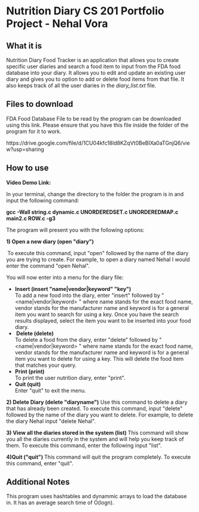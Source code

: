 # Nutrition Diary CS 201 Portfolio Project - Nehal Vora
<h2> What it is </h2>
<p>Nutrition Diary Food Tracker is an application that allows you to create specific user diaries and search a food item to input from the FDA food database into your diary. It allows you to edit and update an existing user diary and gives you to option to add or delete food items from that file. It also keeps track of all the user diaries in the <em>diary_list.txt</em> file.</p>
</n>
<h2> Files to download</h2>
<p>FDA Food Database File to be read by the program can be downloaded using this link. Please ensure that you have this file inside the folder of the program for it to work.</p>
<p>https://drive.google.com/file/d/1CU04kfc18ld8KZqVt0BeBIXa0aTGnjQ6/view?usp=sharing </p>
</n>
<h2> How to use </h2>
<p><strong>Video Demo Link: </strong></p>
<p>In your terminal, change the directory to the folder the program is in and input the following command:&nbsp;</p>
<p><strong>gcc -Wall string.c dynamic.c UNORDEREDSET.c UNORDEREDMAP.c main2.c ROW.c -g3 </strong></p>
<p>The program will present you with the following options:</p>
<p><strong> 1) Open a new diary (open "diary")</strong></p>
<p><strong>&nbsp;</strong>To execute this command, input "open" followed by the name of the diary you are trying to create. For example, to open a diary named Nehal I would enter the command "open Nehal".&nbsp;</p>
<p>You will now enter into a menu for the diary file: </p>
<ul>
<li><strong>Insert (insert "name|vendor|keyword" "key")<br /></strong>To add a new food into the diary, enter "insert" followed by "&lt;name|vendor|keyword&gt; " where name stands for the exact food name, vendor stands for the manufacturer name and keyword is for a general item you want to search for using a key. Once you have the search results displayed, select the item you want to be inserted into your food diary.</li>
<li><strong>&nbsp;Delete (delete)</strong> <br />To delete a food from the diary, enter "delete" followed by "&lt;name|vendor|keyword&gt; " where name stands for the exact food name, vendor stands for the manufacturer name and keyword is for a general item you want to delete for using a key. This will delete the food item that matches your query.</li>
<li><strong>Print (print)&nbsp;<br /></strong>To print the user nutrition diary, enter "print".&nbsp;</li>
<li><strong>Quit (quit)</strong> <br />Enter "quit" to exit the menu.</li>
</ul>
<p><strong> 2) Delete Diary (delete "diaryname")</strong> Use this command to delete a diary that has already been created. To execute this command, input "delete" followed by the name of the diary you want to delete. For example, to delete the diary Nehal input "delete Nehal".</p>
<p><strong> 3) View all the diaries stored in the system (list) </strong> This command will show you all the diaries currently in the system and will help you keep track of them. To execute this command, enter the following input "list".</p>
</n>
<p><strong> 4)Quit ("quit") </strong> This command will quit the program completely. To execute this command, enter "quit".</p>
</n>
<h2> Additional Notes </h2>
<p>This program uses hashtables and dynammic arrays to load the database in. It has an average search time of O(logn).</p>
